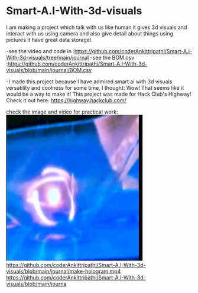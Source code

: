 # Smart-A.I-With-3d-visuals
I am making a project which talk with us like human it gives 3d visuals and interact with us using camera and also give detail about things using pictures it have great data storagel.

-see the video and code in :https://github.com/coderAnkittripathi/Smart-A.I-With-3d-visuals/tree/main/journal
-see the BOM.csv :https://github.com/coderAnkittripathi/Smart-A.I-With-3d-visuals/blob/main/journal/BOM.csv

-I made this project because I have admired smart ai with 3d visuals versatility and coolness for some time, I thought: Wow! That seems like it would be a way to make it!
This project was made for Hack Club's Highway! Check it out here: https://highway.hackclub.com/

check the image and video for practical work:
![image](https://github.com/coderAnkittripathi/Smart-A.I-With-3d-visuals/blob/main/journal/hologram.png)
https://github.com/coderAnkittripathi/Smart-A.I-With-3d-visuals/blob/main/journal/make-hologram.mp4
https://github.com/coderAnkittripathi/Smart-A.I-With-3d-visuals/blob/main/journa
